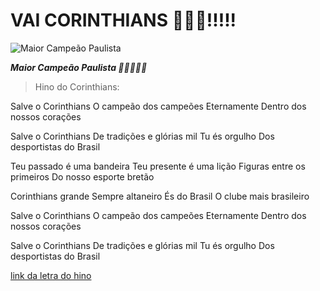 ﻿
  
  

# VAI CORINTHIANS 🦅🦅🦅!!!!!

  
  
  
  

![Maior Campeão Paulista](https://a.espncdn.com/combiner/i?img=/i/teamlogos/soccer/500/874.png)

  

***Maior Campeão Paulista 🥳🥳🥳🥳🥳***

  
  
  

> Hino do Corinthians:

  

Salve o Corinthians
O campeão dos campeões
Eternamente
Dentro dos nossos corações

  

Salve o Corinthians
De tradições e glórias mil
Tu és orgulho
Dos desportistas do Brasil

  

Teu passado é uma bandeira
Teu presente é uma lição
Figuras entre os primeiros
Do nosso esporte bretão

  

Corinthians grande
Sempre altaneiro
És do Brasil
O clube mais brasileiro

  

Salve o Corinthians
O campeão dos campeões
Eternamente
Dentro dos nossos corações

  

Salve o Corinthians
De tradições e glórias mil
Tu és orgulho
Dos desportistas do Brasil

  
  

[link da letra do hino](https://www.letras.mus.br/corinthians/1539059/)
